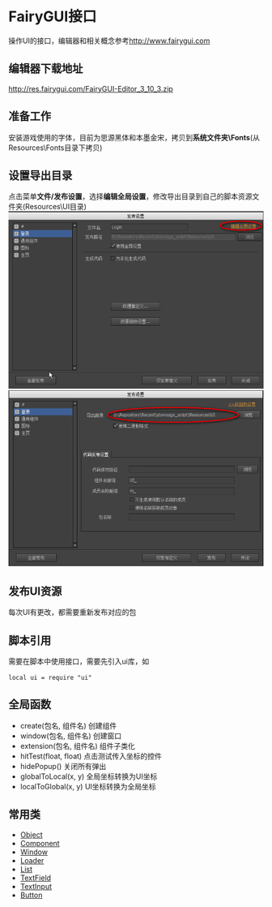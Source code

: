 # FairyGUI接口

操作UI的接口，编辑器和相关概念参考<http://www.fairygui.com>

## 编辑器下载地址

<http://res.fairygui.com/FairyGUI-Editor_3_10_3.zip>

## 准备工作

安装游戏使用的字体，目前为思源黑体和本墨金宋，拷贝到**系统文件夹\Fonts**(从Resources\Fonts目录下拷贝)

## 设置导出目录

点击菜单**文件/发布设置**，选择**编辑全局设置**，修改导出目录到自己的脚本资源文件夹(Resources\UI目录)
![编辑全局设置](20190228-001.png)
![修改导出目录](20190228-002.png)

## 发布UI资源

每次UI有更改，都需要重新发布对应的包

## 脚本引用

需要在脚本中使用接口，需要先引入ui库，如
```
local ui = require "ui"
```

## 全局函数

* create(包名, 组件名) 创建组件
* window(包名, 组件名) 创建窗口
* extension(包名, 组件名) 组件子类化
* hitTest(float, float) 点击测试传入坐标的控件
* hidePopup() 关闭所有弹出
* globalToLocal(x, y) 全局坐标转换为UI坐标
* localToGlobal(x, y) UI坐标转换为全局坐标

## 常用类

* [Object](Object.md)
* [Component](Component.md)
* [Window](Window.md)
* [Loader](Loader.md)
* [List](List.md)
* [TextField](TextField.md)
* [TextInput](TextInput.md)
* [Button](Button.md)